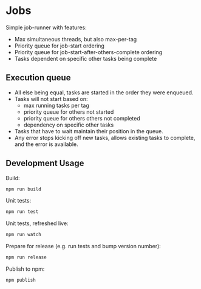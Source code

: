 # Jobs

Simple job-runner with features:

* Max simultaneous threads, but also max-per-tag
* Priority queue for job-start ordering
* Priority queue for job-start-after-others-complete ordering
* Tasks dependent on specific other tasks being complete

## Execution queue

* All else being equal, tasks are started in the order they were enqueued.
* Tasks will not start based on:
    * max running tasks per tag
    * priority queue for others not started
    * priority queue for others others not completed
    * dependency on specific other tasks
* Tasks that have to wait maintain their position in the queue.
* Any error stops kicking off new tasks, allows existing tasks to complete, and the error is available.

## Development Usage

Build:

```bash
npm run build
```

Unit tests:

```bash
npm run test
```

Unit tests, refreshed live:

```bash
npm run watch
```

Prepare for release (e.g. run tests and bump version number):

```bash
npm run release
```

Publish to npm:

```bash
npm publish
```
